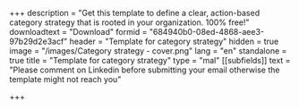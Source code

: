 +++
description = "Get this template to define a clear, action-based category strategy that is rooted in your organization. 100% free!"
downloadtext = "Download"
formid = "684940b0-08ed-4868-aee3-97b29d2e3acf"
header = "Template for category strategy"
hidden = true
image = "/images/Category strategy - cover.png"
lang = "en"
standalone = true
title = "Template for category strategy"
type = "mal"
[[subfields]]
text = "Please comment on Linkedin before submitting your email otherwise the template might not reach you"

+++
